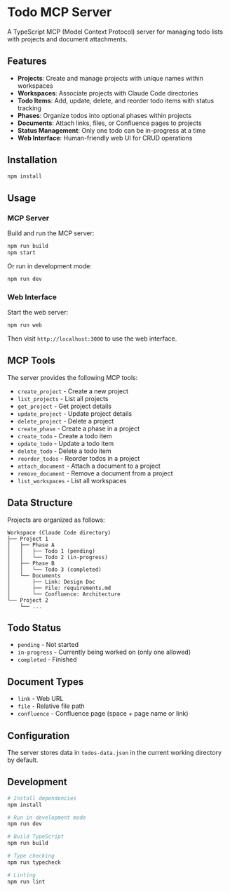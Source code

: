 # Todo MCP Server

A TypeScript MCP (Model Context Protocol) server for managing todo lists with projects and document attachments.

## Features

- **Projects**: Create and manage projects with unique names within workspaces
- **Workspaces**: Associate projects with Claude Code directories
- **Todo Items**: Add, update, delete, and reorder todo items with status tracking
- **Phases**: Organize todos into optional phases within projects
- **Documents**: Attach links, files, or Confluence pages to projects
- **Status Management**: Only one todo can be in-progress at a time
- **Web Interface**: Human-friendly web UI for CRUD operations

## Installation

```bash
npm install
```

## Usage

### MCP Server

Build and run the MCP server:

```bash
npm run build
npm start
```

Or run in development mode:

```bash
npm run dev
```

### Web Interface

Start the web server:

```bash
npm run web
```

Then visit `http://localhost:3000` to use the web interface.

## MCP Tools

The server provides the following MCP tools:

- `create_project` - Create a new project
- `list_projects` - List all projects
- `get_project` - Get project details
- `update_project` - Update project details
- `delete_project` - Delete a project
- `create_phase` - Create a phase in a project
- `create_todo` - Create a todo item
- `update_todo` - Update a todo item
- `delete_todo` - Delete a todo item
- `reorder_todos` - Reorder todos in a project
- `attach_document` - Attach a document to a project
- `remove_document` - Remove a document from a project
- `list_workspaces` - List all workspaces

## Data Structure

Projects are organized as follows:

```
Workspace (Claude Code directory)
├── Project 1
│   ├── Phase A
│   │   ├── Todo 1 (pending)
│   │   └── Todo 2 (in-progress)
│   ├── Phase B
│   │   └── Todo 3 (completed)
│   └── Documents
│       ├── Link: Design Doc
│       ├── File: requirements.md
│       └── Confluence: Architecture
└── Project 2
    └── ...
```

## Todo Status

- `pending` - Not started
- `in-progress` - Currently being worked on (only one allowed)
- `completed` - Finished

## Document Types

- `link` - Web URL
- `file` - Relative file path
- `confluence` - Confluence page (space + page name or link)

## Configuration

The server stores data in `todos-data.json` in the current working directory by default.

## Development

```bash
# Install dependencies
npm install

# Run in development mode
npm run dev

# Build TypeScript
npm run build

# Type checking
npm run typecheck

# Linting
npm run lint
```